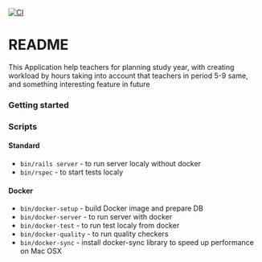 [![CI](https://github.com/DenisZackharov/teacherss/actions/workflows/ci.yml/badge.svg)](https://github.com/DenisZackharov/teacherss/actions/workflows/ci.yml)

# README

This Application help teachers for planning study year, with creating workload by hours taking into account that teachers in period 5-9 same, and something interesting feature in future

### Getting started

### Scripts

#### Standard

* `bin/rails server` - to run server localy without docker
* `bin/rspec` - to start tests localy

#### Docker

* `bin/docker-setup` - build Docker image and prepare DB
* `bin/docker-server` - to run server with docker
* `bin/docker-test` - to run test localy from docker
* `bin/docker-quality` - to run quality checkers
* `bin/docker-sync` - install docker-sync library to speed up performance on Mac OSX
